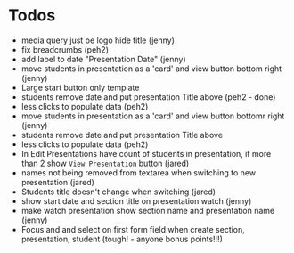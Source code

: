 # Todos
* media query just be logo hide title (jenny)
* fix breadcrumbs (peh2)
* add label to date "Presentation Date" (jenny)
* move students in presentation as a 'card' and view button bottom right (jenny)
* Large start button only template
* students remove date and put presentation Title above (peh2 - done)
* less clicks to populate data (peh2)
* move students in presentation as a 'card' and view button bottomr right (jenny)
* students remove date and put presentation Title above
* less clicks to populate data (peh2)
* In Edit Presentations have count of students in presentation, if more than 2 show `View Presentation` button (jared)
* names not being removed from textarea when switching to new presentation (jared)
* Students title doesn't change when switching (jared)
* show start date and section title on presentation watch (jenny)
* make watch presentation show section name and presentation name (jenny)
* Focus and and select on first form field when create section, presentation, student (tough! - anyone bonus points!!!)
